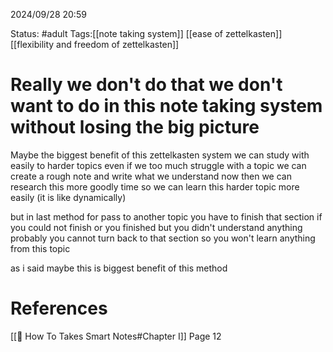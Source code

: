 2024/09/28
20:59

Status: #adult 
Tags:[[note taking system]] [[ease of zettelkasten]] [[flexibility and freedom of zettelkasten]]
# Really we don't do that we don't want to do in this note taking system without losing the big picture

Maybe the biggest benefit of this zettelkasten system we can study with easily to harder topics even if we too much struggle with a topic we can create a rough note and write what we understand now then we can research this more goodly time so we can learn this harder topic more easily (it is like dynamically)

but in last method for pass to another topic you have to finish that section if you could not finish or you finished but you didn't understand anything probably you cannot turn back to that section so you won't learn anything from this topic

as i said maybe this is biggest benefit of this method

# References

[[📙 How To Takes Smart Notes#Chapter I]] Page 12
